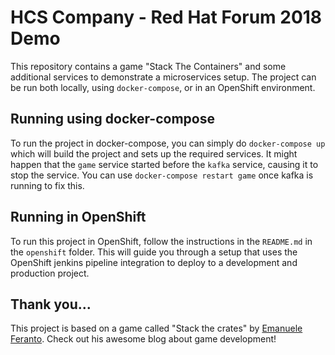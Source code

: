 # HCS Company - Red Hat Forum 2018 Demo

This repository contains a game "Stack The Containers" and some additional
services to demonstrate a microservices setup. The project can be run both
locally, using `docker-compose`, or in an OpenShift environment.

## Running using docker-compose

To run the project in docker-compose, you can simply do ```docker-compose up```
which will build the project and sets up the required services. It might happen
that the `game` service started before the `kafka` service, causing it to stop
the service. You can use ```docker-compose restart game``` once kafka is
running to fix this.

## Running in OpenShift

To run this project in OpenShift, follow the instructions in the `README.md`
in the `openshift` folder. This will guide you through a setup that uses the
OpenShift jenkins pipeline integration to deploy to a development and
production project.

## Thank you...

This project is based on a game called "Stack the crates" by
[Emanuele Feranto](https://www.emanueleferonato.com/). Check out his awesome
blog about game development!
